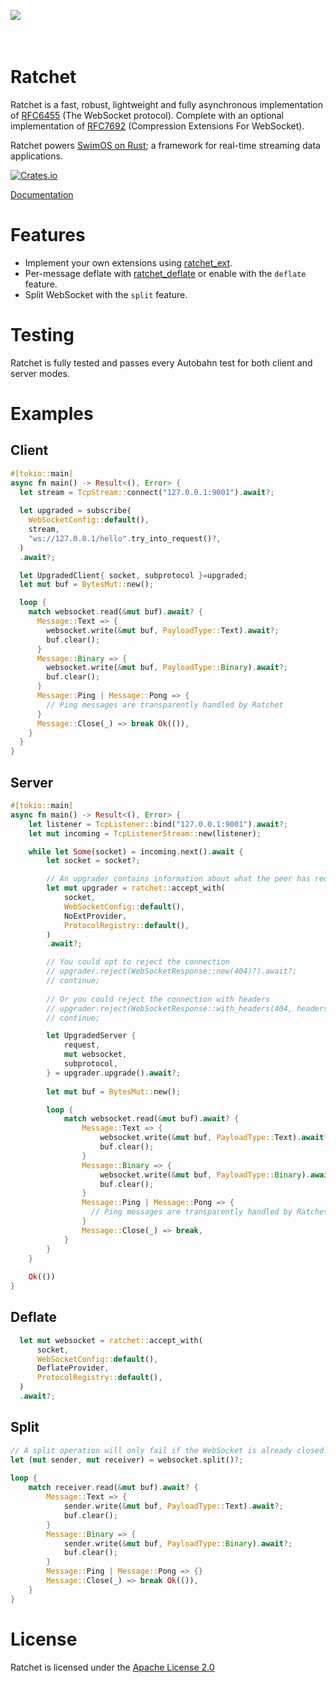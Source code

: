 <a href="https://www.swimos.org"><img src="https://docs.swimos.org/readme/marlin-blue.svg" align="left"></a>
<br><br><br>

# Ratchet
Ratchet is a fast, robust, lightweight and fully asynchronous implementation of [RFC6455](https://datatracker.ietf.org/doc/html/rfc6455) (The WebSocket protocol). Complete with an optional implementation of [RFC7692](https://datatracker.ietf.org/doc/html/rfc7692) (Compression Extensions For WebSocket).

Ratchet powers [SwimOS on Rust](https://github.com/swimos/swim-rust/); a framework for real-time streaming data applications.

[![Crates.io][crates-badge]][crates-url]

[crates-badge]: https://img.shields.io/crates/v/ratchet_rs.svg
[crates-url]: https://crates.io/crates/ratchet_rs

[Documentation](https://docs.rs/ratchet_rs/latest/ratchet_rs/)


# Features
- Implement your own extensions using [ratchet_ext](/ratchet_ext).
- Per-message deflate with [ratchet_deflate](/ratchet_deflate) or enable with the `deflate`
  feature.
- Split WebSocket with the `split` feature.

# Testing
Ratchet is fully tested and passes every Autobahn test for both client and server modes.

# Examples
## Client
```rust
#[tokio::main]
async fn main() -> Result<(), Error> {
  let stream = TcpStream::connect("127.0.0.1:9001").await?;
  
  let upgraded = subscribe(
    WebSocketConfig::default(),
    stream,
    "ws://127.0.0.1/hello".try_into_request()?,
  )
  .await?;

  let UpgradedClient{ socket, subprotocol }=upgraded;
  let mut buf = BytesMut::new();

  loop {
    match websocket.read(&mut buf).await? {
      Message::Text => {
        websocket.write(&mut buf, PayloadType::Text).await?;
        buf.clear();
      }
      Message::Binary => {
        websocket.write(&mut buf, PayloadType::Binary).await?;
        buf.clear();
      }
      Message::Ping | Message::Pong => {
        // Ping messages are transparently handled by Ratchet
      }
      Message::Close(_) => break Ok(()),
    }
  }
}
```

## Server
```rust
#[tokio::main]
async fn main() -> Result<(), Error> {
    let listener = TcpListener::bind("127.0.0.1:9001").await?;
    let mut incoming = TcpListenerStream::new(listener);

    while let Some(socket) = incoming.next().await {
        let socket = socket?;

        // An upgrader contains information about what the peer has requested.
        let mut upgrader = ratchet::accept_with(
            socket,
            WebSocketConfig::default(),
            NoExtProvider,
            ProtocolRegistry::default(),
        )
        .await?;

        // You could opt to reject the connection
        // upgrader.reject(WebSocketResponse::new(404)?).await?;
        // continue;
      
        // Or you could reject the connection with headers
        // upgrader.reject(WebSocketResponse::with_headers(404, headers)?).await;
        // continue;

        let UpgradedServer {
            request,
            mut websocket,
            subprotocol,
        } = upgrader.upgrade().await?;
        
        let mut buf = BytesMut::new();

        loop {
            match websocket.read(&mut buf).await? {
                Message::Text => {
                    websocket.write(&mut buf, PayloadType::Text).await?;
                    buf.clear();
                }
                Message::Binary => {
                    websocket.write(&mut buf, PayloadType::Binary).await?;
                    buf.clear();
                }
                Message::Ping | Message::Pong => {
                  // Ping messages are transparently handled by Ratchet
                }
                Message::Close(_) => break,
            }
        }
    }
    
    Ok(())
}
```
## Deflate
```rust
  let mut websocket = ratchet::accept_with(
      socket,
      WebSocketConfig::default(),
      DeflateProvider,
      ProtocolRegistry::default(),
  )
  .await?;
```

## Split
```rust
// A split operation will only fail if the WebSocket is already closed.
let (mut sender, mut receiver) = websocket.split()?;
    
loop {
    match receiver.read(&mut buf).await? {
        Message::Text => {
            sender.write(&mut buf, PayloadType::Text).await?;
            buf.clear();
        }
        Message::Binary => {
            sender.write(&mut buf, PayloadType::Binary).await?;
            buf.clear();
        }
        Message::Ping | Message::Pong => {}
        Message::Close(_) => break Ok(()),
    }
}
```

# License
Ratchet is licensed under the [Apache License 2.0](LICENSE)
